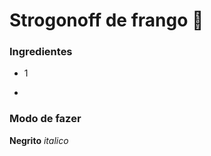 # Strogonoff de frango :chicken:

### Ingredientes

- 1 

- 



### Modo de fazer

**Negrito** _italico_







